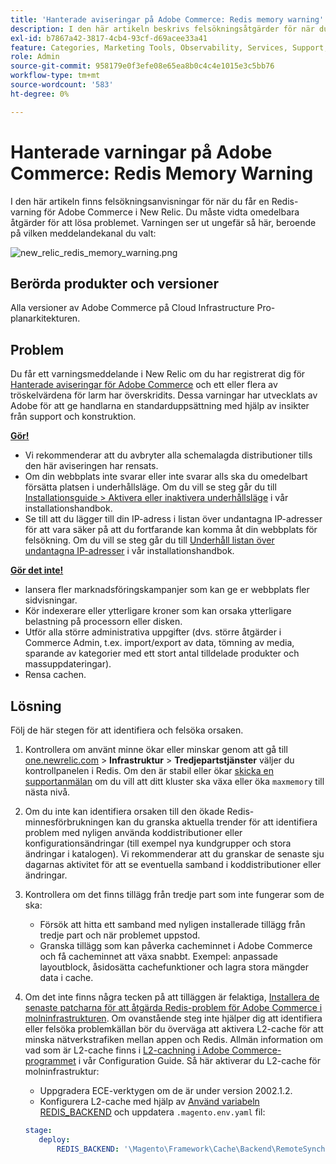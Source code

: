 ```yaml
---
title: 'Hanterade aviseringar på Adobe Commerce: Redis memory warning'
description: I den här artikeln beskrivs felsökningsåtgärder för när du får en Redis-varning för Adobe Commerce i New Relic. Du måste vidta omedelbara åtgärder för att lösa problemet. Varningen ser ut ungefär så här, beroende på vilken meddelandekanal du valt:'
exl-id: b7867a42-3817-4cb4-93cf-d69acee33a41
feature: Categories, Marketing Tools, Observability, Services, Support, Tools and External Services, Variables
role: Admin
source-git-commit: 958179e0f3efe08e65ea8b0c4c4e1015e3c5bb76
workflow-type: tm+mt
source-wordcount: '583'
ht-degree: 0%

---
```


# Hanterade varningar på Adobe Commerce: Redis Memory Warning

I den här artikeln finns felsökningsanvisningar för när du får en Redis-varning för Adobe Commerce i New Relic. Du måste vidta omedelbara åtgärder för att lösa problemet. Varningen ser ut ungefär så här, beroende på vilken meddelandekanal du valt:

![new_relic_redis_memory_warning.png](assets/new_relic_redis_memory_warning.png)

## Berörda produkter och versioner

Alla versioner av Adobe Commerce på Cloud Infrastructure Pro-planarkitekturen.

## Problem

Du får ett varningsmeddelande i New Relic om du har registrerat dig för [Hanterade aviseringar för Adobe Commerce](/help/support-tools/managed-alerts-for-adobe-commerce/managed-alerts-for-magento-commerce.md) och ett eller flera av tröskelvärdena för larm har överskridits. Dessa varningar har utvecklats av Adobe för att ge handlarna en standarduppsättning med hjälp av insikter från support och konstruktion.

**<u>Gör!</u>**

* Vi rekommenderar att du avbryter alla schemalagda distributioner tills den här aviseringen har rensats.
* Om din webbplats inte svarar eller inte svarar alls ska du omedelbart försätta platsen i underhållsläge. Om du vill se steg går du till [Installationsguide > Aktivera eller inaktivera underhållsläge](/docs/commerce-operations/installation-guide/tutorials/maintenance-mode.html#enable-or-disable-maintenance-mode-1) i vår installationshandbok.
* Se till att du lägger till din IP-adress i listan över undantagna IP-adresser för att vara säker på att du fortfarande kan komma åt din webbplats för felsökning. Om du vill se steg går du till [Underhåll listan över undantagna IP-adresser](/docs/commerce-operations/installation-guide/tutorials/maintenance-mode.html#maintain-the-list-of-exempt-ip-addresses) i vår installationshandbok.

**<u>Gör det inte!</u>**

* lansera fler marknadsföringskampanjer som kan ge er webbplats fler sidvisningar.
* Kör indexerare eller ytterligare kroner som kan orsaka ytterligare belastning på processorn eller disken.
* Utför alla större administrativa uppgifter (dvs. större åtgärder i Commerce Admin, t.ex. import/export av data, tömning av media, sparande av kategorier med ett stort antal tilldelade produkter och massuppdateringar).
* Rensa cachen.

## Lösning

Följ de här stegen för att identifiera och felsöka orsaken.

1. Kontrollera om använt minne ökar eller minskar genom att gå till [one.newrelic.com](https://login.newrelic.com/login) > **Infrastruktur** > **Tredjepartstjänster** väljer du kontrollpanelen i Redis. Om den är stabil eller ökar [skicka en supportanmälan](/help/help-center-guide/help-center/magento-help-center-user-guide.md#submit-ticket) om du vill att ditt kluster ska växa eller öka `maxmemory` till nästa nivå.
1. Om du inte kan identifiera orsaken till den ökade Redis-minnesförbrukningen kan du granska aktuella trender för att identifiera problem med nyligen använda koddistributioner eller konfigurationsändringar (till exempel nya kundgrupper och stora ändringar i katalogen). Vi rekommenderar att du granskar de senaste sju dagarnas aktivitet för att se eventuella samband i koddistributioner eller ändringar.
1. Kontrollera om det finns tillägg från tredje part som inte fungerar som de ska:
   * Försök att hitta ett samband med nyligen installerade tillägg från tredje part och när problemet uppstod.
   * Granska tillägg som kan påverka cacheminnet i Adobe Commerce och få cacheminnet att växa snabbt. Exempel: anpassade layoutblock, åsidosätta cachefunktioner och lagra stora mängder data i cache.
1. Om det inte finns några tecken på att tilläggen är felaktiga, [Installera de senaste patcharna för att åtgärda Redis-problem för Adobe Commerce i molninfrastrukturen](/help/troubleshooting/miscellaneous/install-latest-patches-to-fix-magento-redis-issues.md). Om ovanstående steg inte hjälper dig att identifiera eller felsöka problemkällan bör du överväga att aktivera L2-cache för att minska nätverkstrafiken mellan appen och Redis. Allmän information om vad som är L2-cache finns i [L2-cachning i Adobe Commerce-programmet](/docs/commerce-operations/configuration-guide/cache/level-two-cache.html) i vår Configuration Guide. Så här aktiverar du L2-cache för molninfrastruktur:
   * Uppgradera ECE-verktygen om de är under version 2002.1.2.
   * Konfigurera L2-cache med hjälp av [Använd variabeln REDIS\_BACKEND](/docs/commerce-cloud-service/user-guide/configure/env/stage/variables-deploy.html#redis_backend) och uppdatera `.magento.env.yaml` fil:

   ```yaml
   stage:
      deploy:
          REDIS_BACKEND: '\Magento\Framework\Cache\Backend\RemoteSynchronizedCache'
   ```
